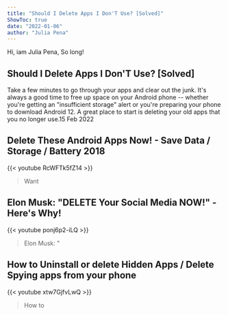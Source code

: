 ```yaml
---
title: "Should I Delete Apps I Don'T Use? [Solved]"
ShowToc: true 
date: "2022-01-06"
author: "Julia Pena" 
---
```


Hi, iam Julia Pena, So long!
## Should I Delete Apps I Don'T Use? [Solved]
Take a few minutes to go through your apps and clear out the junk. It's always a good time to free up space on your Android phone -- whether you're getting an "insufficient storage" alert or you're preparing your phone to download Android 12. A great place to start is deleting your old apps that you no longer use.15 Feb 2022

## Delete These Android Apps Now! - Save Data / Storage / Battery 2018
{{< youtube RcWFTk5fZ14 >}}
>Want

## Elon Musk: "DELETE Your Social Media NOW!" - Here's Why!
{{< youtube ponj6p2-iLQ >}}
>Elon Musk: "

## How to Uninstall or delete Hidden Apps / Delete Spying apps from your phone
{{< youtube xtw7GjfvLwQ >}}
>How to 

